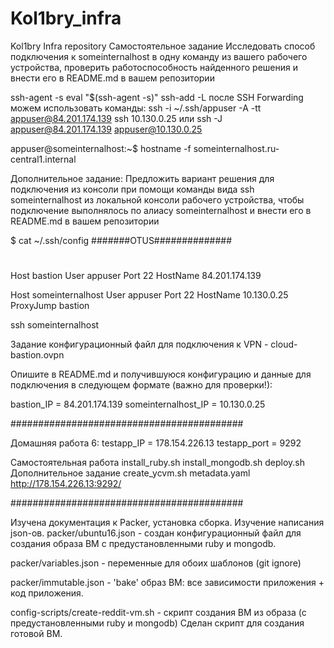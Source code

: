 # Kol1bry_infra
Kol1bry Infra repository
Самостоятельное задание
Исследовать способ подключения к someinternalhost в одну команду из вашего рабочего устройства, проверить работоспособность найденного решения и внести его в README.md в вашем репозитории

ssh-agent -s
eval "$(ssh-agent -s)"
ssh-add -L
после SSH Forwarding можем использовать команды:
ssh -i ~/.ssh/appuser -A -tt appuser@84.201.174.139 ssh 10.130.0.25 
или 
ssh -J appuser@84.201.174.139 appuser@10.130.0.25

appuser@someinternalhost:~$ hostname -f
someinternalhost.ru-central1.internal

Дополнительное задание:
Предложить вариант решения для подключения из консоли при помощи команды вида ssh someinternalhost из локальной консоли рабочего устройства, чтобы подключение выполнялось по алиасу someinternalhost и внести его в README.md в вашем репозитории

$ cat ~/.ssh/config
#######OTUS##############
#
#
Host bastion
User appuser
Port 22
HostName 84.201.174.139

Host someinternalhost
User appuser
Port 22
HostName 10.130.0.25
ProxyJump bastion

ssh someinternalhost

Задание
конфигурационный файл для подключения к VPN - cloud-bastion.ovpn

Опишите в README.md и получившуюся конфигурацию и данные для подключения в следующем формате (важно для проверки!):

bastion_IP = 84.201.174.139 
someinternalhost_IP = 10.130.0.25

##########################################

Домашняя работа 6:
testapp_IP = 178.154.226.13
testapp_port = 9292

Самостоятельная работа
install_ruby.sh install_mongodb.sh deploy.sh
Дополнительное задание
create_ycvm.sh metadata.yaml http://178.154.226.13:9292/

##########################################

Изучена документация к Packer, установка сборка.
Изучение написания json-ов.
packer/ubuntu16.json - создан конфигурационный файл для создания образа ВМ с предустановленными ruby и mongodb.

packer/variables.json - переменные для обоих шаблонов (git ignore)

packer/immutable.json - 'bake' образ ВМ: все зависимости приложения + код приложения.

config-scripts/create-reddit-vm.sh - скрипт создания ВМ из образа (с предустановленными ruby и mongodb)
Сделан скрипт для создания готовой ВМ.

